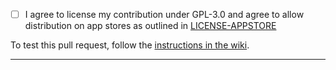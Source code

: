 - [ ] I agree to license my contribution under GPL-3.0 and agree to allow distribution on app stores as outlined in [LICENSE-APPSTORE](https://github.com/ajayyy/SponsorBlock/blob/master/LICENSE-APPSTORE.txt)

To test this pull request, follow the [instructions in the wiki](https://github.com/ajayyy/SponsorBlock/wiki/Testing-a-Pull-Request).

***
